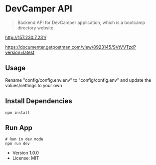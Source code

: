 # DevCamper API

> Backend API for DevCamper application, which is a bootcamp directory website.

http://157.230.7.231/

https://documenter.getpostman.com/view/8923145/SVtVVTzd?version=latest


## Usage

Rename "config/config.env.env" to "config/config.env" and update the values/settings to your own

## Install Dependencies
```
npm install
```

## Run App
```
# Run in dev mode
npm run dev
```

- Version 1.0.0
- License: MIT
